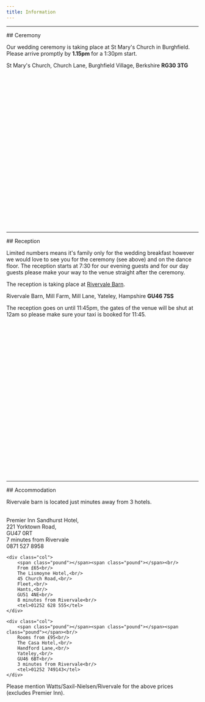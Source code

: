 ```yaml
---
title: Information
---
```

<hr/>
## Ceremony

Our wedding ceremony is taking place at St Mary's Church in Burghfield. Please arrive promptly by **1.15pm** for a 1:30pm start.

St Mary's Church,
Church Lane,
Burghfield Village,
Berkshire
**RG30 3TG**

<div class="mapwrapper"><div id="church" style="height: 400px; width: 720px;"></div></div>

<script type="text/javascript">
    // When the window has finished loading create our google map below
    google.maps.event.addDomListener(window, 'load', init);

    function init() {
        // Basic options for a simple Google Map
        // For more options see: https://developers.google.com/maps/documentation/javascript/reference#MapOptions
        var mapOptions = {
            // How zoomed in you want the map to start at (always required)
            zoom: 11,

            // The latitude and longitude to center the map (always required)
            center: new google.maps.LatLng(51.410597, -1.036701), // New York

            // How you would like to style the map.
            // This is where you would paste any style found on Snazzy Maps.
            styles: [{"featureType":"water","elementType":"geometry","stylers":[{"color":"#e9e9e9"},{"lightness":17}]},{"featureType":"landscape","elementType":"geometry","stylers":[{"color":"#f5f5f5"},{"lightness":20}]},{"featureType":"road.highway","elementType":"geometry.fill","stylers":[{"color":"#ffffff"},{"lightness":17}]},{"featureType":"road.highway","elementType":"geometry.stroke","stylers":[{"color":"#ffffff"},{"lightness":29},{"weight":0.2}]},{"featureType":"road.arterial","elementType":"geometry","stylers":[{"color":"#ffffff"},{"lightness":18}]},{"featureType":"road.local","elementType":"geometry","stylers":[{"color":"#ffffff"},{"lightness":16}]},{"featureType":"poi","elementType":"geometry","stylers":[{"color":"#f5f5f5"},{"lightness":21}]},{"featureType":"poi.park","elementType":"geometry","stylers":[{"color":"#dedede"},{"lightness":21}]},{"elementType":"labels.text.stroke","stylers":[{"visibility":"on"},{"color":"#ffffff"},{"lightness":16}]},{"elementType":"labels.text.fill","stylers":[{"saturation":36},{"color":"#333333"},{"lightness":40}]},{"elementType":"labels.icon","stylers":[{"visibility":"off"}]},{"featureType":"transit","elementType":"geometry","stylers":[{"color":"#f2f2f2"},{"lightness":19}]},{"featureType":"administrative","elementType":"geometry.fill","stylers":[{"color":"#fefefe"},{"lightness":20}]},{"featureType":"administrative","elementType":"geometry.stroke","stylers":[{"color":"#fefefe"},{"lightness":17},{"weight":1.2}]}]
        };

        // Get the HTML DOM element that will contain your map
        // We are using a div with id="map" seen below in the <body>
        var mapElement = document.getElementById('church');

        // Create the Google Map using our element and options defined above
        var map = new google.maps.Map(mapElement, mapOptions);

        // Let's also add a marker while we're at it
        var marker = new google.maps.Marker({
            position: new google.maps.LatLng(51.410597, -1.036701),
            map: map,
            title: 'St Marys Church RG30 3TG'
        });
    }
</script>

<hr/>
## Reception

Limited numbers means it's family only for the wedding breakfast however we would love to see you for the ceremony (see above) and on the dance floor. The reception starts at 7:30 for our evening guests and for our day guests please make your way to the venue straight after the ceremony.

The reception is taking place at [Rivervale Barn](http://www.rivervale-barn-weddings.co.uk/).

Rivervale Barn,
Mill Farm,
Mill Lane,
Yateley,
Hampshire
**GU46 7SS**

The reception goes on until 11:45pm, the gates of the venue will be shut at 12am so please make sure your taxi is booked for 11:45.

<div class="mapwrapper"><div id="rivervale" style="height: 400px; width: 720px;"></div></div>

<script type="text/javascript">
    // When the window has finished loading create our google map below
    google.maps.event.addDomListener(window, 'load', init);

    function init() {
        // Basic options for a simple Google Map
        // For more options see: https://developers.google.com/maps/documentation/javascript/reference#MapOptions
        var mapOptions = {
            // How zoomed in you want the map to start at (always required)
            zoom: 11,

            // The latitude and longitude to center the map (always required)
            center: new google.maps.LatLng(51.350426, -0.825824), // New York

            // How you would like to style the map.
            // This is where you would paste any style found on Snazzy Maps.
            styles: [{"featureType":"water","elementType":"geometry","stylers":[{"color":"#e9e9e9"},{"lightness":17}]},{"featureType":"landscape","elementType":"geometry","stylers":[{"color":"#f5f5f5"},{"lightness":20}]},{"featureType":"road.highway","elementType":"geometry.fill","stylers":[{"color":"#ffffff"},{"lightness":17}]},{"featureType":"road.highway","elementType":"geometry.stroke","stylers":[{"color":"#ffffff"},{"lightness":29},{"weight":0.2}]},{"featureType":"road.arterial","elementType":"geometry","stylers":[{"color":"#ffffff"},{"lightness":18}]},{"featureType":"road.local","elementType":"geometry","stylers":[{"color":"#ffffff"},{"lightness":16}]},{"featureType":"poi","elementType":"geometry","stylers":[{"color":"#f5f5f5"},{"lightness":21}]},{"featureType":"poi.park","elementType":"geometry","stylers":[{"color":"#dedede"},{"lightness":21}]},{"elementType":"labels.text.stroke","stylers":[{"visibility":"on"},{"color":"#ffffff"},{"lightness":16}]},{"elementType":"labels.text.fill","stylers":[{"saturation":36},{"color":"#333333"},{"lightness":40}]},{"elementType":"labels.icon","stylers":[{"visibility":"off"}]},{"featureType":"transit","elementType":"geometry","stylers":[{"color":"#f2f2f2"},{"lightness":19}]},{"featureType":"administrative","elementType":"geometry.fill","stylers":[{"color":"#fefefe"},{"lightness":20}]},{"featureType":"administrative","elementType":"geometry.stroke","stylers":[{"color":"#fefefe"},{"lightness":17},{"weight":1.2}]}]
        };

        // Get the HTML DOM element that will contain your map
        // We are using a div with id="map" seen below in the <body>
        var mapElement = document.getElementById('rivervale');

        // Create the Google Map using our element and options defined above
        var map = new google.maps.Map(mapElement, mapOptions);

        // Let's also add a marker while we're at it
        var marker = new google.maps.Marker({
            position: new google.maps.LatLng(51.350426, -0.825824),
            map: map,
            title: 'Rivervale Barn GU46 7SS'
        });
    }
</script>

<hr/>
## Accommodation

Rivervale barn is located just minutes away from 3 hotels.

<div class="accom">
    <div class="col">
        <span class="pound"></span><br/>
        Premier Inn Sandhurst Hotel,<br/>
        221 Yorktown Road,<br/>
        GU47 0RT<br/>
        7 minutes from Rivervale<br/>
        <tel>0871 527 8958</tel>
    </div>

    <div class="col">
        <span class="pound"></span><span class="pound"></span><br/>
        From £65<br/>
        The Lismoyne Hotel,<br/>
        45 Church Road,<br/>
        Fleet,<br/>
        Hants,<br/>
        GU51 4NE<br/>
        8 minutes from Rivervale<br/>
        <tel>01252 628 555</tel>
    </div>

    <div class="col">
        <span class="pound"></span><span class="pound"></span><span class="pound"></span><br/>
        Rooms from £95<br/>
        The Casa Hotel,<br/>
        Handford Lane,<br/>
        Yateley,<br/>
        GU46 6BT<br/>
        3 minutes from Rivervale<br/>
        <tel>01252 749143</tel>
    </div>
</div>

Please mention Watts/Saxil-Nielsen/Rivervale for the above prices (excludes Premier Inn).

